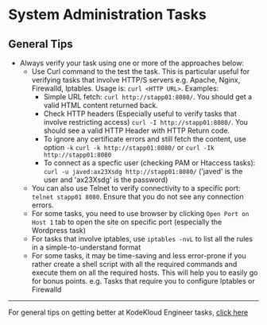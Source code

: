 # System Administration Tasks
## General Tips
* Always verify your task using one or more of the approaches below:
  * Use Curl command to the test the task. This is particular useful for verifying tasks that involve HTTP/S servers e.g. Apache, Nginx, Firewalld, Iptables. Usage is: `curl <HTTP URL>`. Examples:
    * Simple URL fetch: `curl http://stapp01:8080/`. You should get a valid HTML content returned back.
    * Check HTTP headers (Especially useful to verify tasks that involve restricting access)
      `curl -I http://stapp01:8080/`. You should see a valid HTTP Header with HTTP Return code.
    * To ignore any certificate errors and still fetch the content, use option `-k`
      `curl -k http://stapp01:8080/` or `curl -Ik http://stapp01:8080`
    * To connect as a specfic user (checking PAM or Htaccess tasks):
      `curl -u javed:ax23Xsdg http://stapp01:8080/` ('javed' is the user and 'ax23Xsdg' is the password)
  * You can also use Telnet to verify connectivity to a specific port: `telnet stapp01 8080`. Ensure that you do not see any connection errors.
  * For some tasks, you need to use browser by clicking `Open Port on Host 1` tab to open the site on specific port (especially the Wordpress task)
  * For tasks that involve iptables, use `iptables -nvL` to list all the rules in a simple-to-understand format
  * For some tasks, it may be time-saving and less error-prone if you rather create a shell script with all the required commands and execute them on all the required hosts. This will help you to easily go for bonus points. e.g. Tasks that require you to configure Iptables or Firewalld

---
For general tips on getting better at KodeKloud Engineer tasks, [click here](../README.md)
